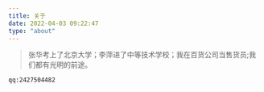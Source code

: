 ```yaml
---
title: 关于
date: 2022-04-03 09:22:47
type: "about"
---
```


> 张华考上了北京大学；李萍进了中等技术学校；我在百货公司当售货员;我们都有光明的前途。













```
qq:2427504482
```
